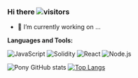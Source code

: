 ### Hi there ![visitors](https://visitor-badge.laobi.icu/badge?page_id=pony13500815917)

- 🔭 I’m currently working on ...



**Languages and Tools:**

![JavaScript](https://img.shields.io/badge/-JavaScript-%23F7DF1C?style=flat-square&logo=javascript)
![Solidity](https://img.shields.io/badge/-Solidity-%23F7DF1C?style=flat-square&logo=solidity)
![React](https://img.shields.io/badge/-React-%23282C34?style=flat-square&logo=react)
![Node.js](https://img.shields.io/badge/-Node.js-%232c3e50?style=flat-square&logo=node.js)


![Pony GitHub stats](https://github-readme-stats.vercel.app/api?username=pony13500815917&count_private=true&show_icons=true&theme=highcontrast)
[![Top Langs](https://github-readme-stats.vercel.app/api/top-langs/?username=pony13500815917&layout=compact)](https://github.com/anuraghazra/github-readme-stats)
